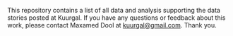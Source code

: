 This repository contains a list of all data and analysis supporting the data stories posted at Kuurgal. If you have any questions or feedback about this work, please contact Maxamed Dool at kuurgal@gmail.com. Thank you.
